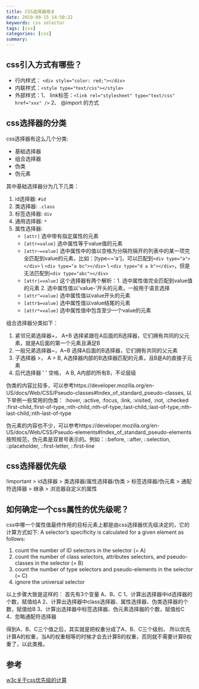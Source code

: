 ```yaml
---
title: CSS选择器相关
date: 2019-09-15 14:50:22
keywords: css selector
tags: [css]
categories: [css]
summary: 
---
```


## css引入方式有哪些？

* 行内样式： `<div style="color: red;"></div>`
* 内联样式：`<style type="text/css"></style>`  
* 外部样式：1、 link标签：`<link rel="stylesheet" type="text/css" href="xxx" />` 2、 @import 的方式

## css选择器的分类

css选择器有这么几个分类:
+ 基础选择器
+ 组合选择器
+ 伪类
+ 伪元素

其中基础选择器分为几下几类：
1. id选择器: `#id`
2. 类选择器: `.class`
3. 标签选择器: `div`
4. 通用选择器: `*`
5. 属性选择器: 
    - `[attr]` 选中带有指定属性的元素
    - `[attr=value]` 选中属性等于value值的元素
    - `[attr~=value]` 选中属性中的值以空格为分隔符隔开的列表中的某一项完全匹配到value的元素，比如：[type~='a']，可以匹配到`<div type="a"></div>` \ `<div type="a bc"></div>` \ `<div type="d a b"></div>`，但是无法匹配到`<div type="abc"></div>`
    - `[attr|=value]` 这个选择器有两个解析：1. 选中属性值完全匹配到value值的元素 2. 选中属性值以'value-'开头的元素，一般用于语言选择
    - `[attr^=value]` 选中属性值以value开头的元素
    - `[attr$=value]` 选中属性值以value结尾的元素
    - `[attr*=value]` 选中属性值中包含至少一个value的元素

组合选择器分类如下：
1. 紧邻兄弟选择器+， A+B 选择紧跟在A后面的B选择器，它们拥有共同的父元素，就是A后面的第一个元素且满足B
2. 一般兄弟选择器~，A~B 选择A后面的B选择器，它们拥有共同的父元素
3. 子选择器 >， A > B, A选择器内部的B选择器匹配的元素，且B是A的直接子元素
4. 后代选择器 ' ' 空格， A B, A内部的所有B，不论层级

伪类的内容比较多，可以参考https://developer.mozilla.org/en-US/docs/Web/CSS/Pseudo-classes#Index_of_standard_pseudo-classes, 以下举例一些常用的伪类： :hover, :active, :focus, :link, :visited, :not, :checked
:first-child,:first-of-type,:nth-child,:nth-of-type,:last-child,:last-of-type,:nth-last-child,:nth-last-of-type

伪元素的内容也不少，可以参考https://developer.mozilla.org/en-US/docs/Web/CSS/Pseudo-elements#Index_of_standard_pseudo-elements
按照规范，伪元素是双冒号表示的。例如：::before, ::after, ::selection, ::placeholder, ::first-letter, ::first-line


## css选择器优先级

!important > id选择器 > 类选择器/属性选择器/伪类 > 标签选择器/伪元素 > 通配符选择器 > 继承 > 浏览器自定义的属性


## 如何确定一个css属性的优先级呢？

css中哪一个属性值最终作用的目标元素上都是由css选择器优先级决定的，它的计算方式如下:
A selector’s specificity is calculated for a given element as follows:
1. count the number of ID selectors in the selector (= A) 
2. count the number of class selectors, attributes selectors, and pseudo-classes in the selector (= B)
3. count the number of type selectors and pseudo-elements in the selector (= C)
4. ignore the universal selector

以上步骤大致是这样的：
首先有3个变量 A、B、C
1、计算出选择器中id选择器的个数，赋值给A
2、计算出选择器中class选择器、属性选择器、伪类选择器的个数，赋值给B
3、计算出选择器中标签选择器、伪元素选择器的个数，赋值给C
4、忽略通配符选择器

得到A、B、C三个值之后，其实就是把权重分成了A、B、C三个级别，
所以优先计算A的权重，当A的权重相等的时候才会去计算B的权重，否则就不需要计算B权重了，以此类推。


## 参考

[w3c关于css优先级的计算](https://www.w3.org/TR/selectors/#specificity-rules)